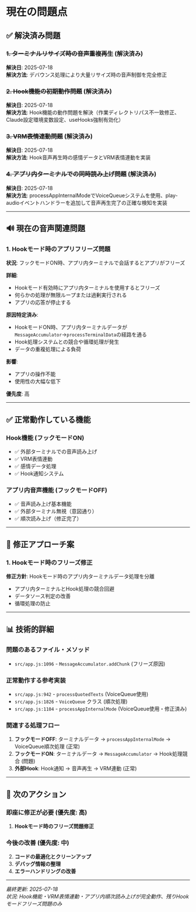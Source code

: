 # 現在の問題点

## ✅ 解決済み問題

### ~~1. ターミナルリサイズ時の音声重複再生~~ (解決済み)
**解決日**: 2025-07-18  
**解決方法**: デバウンス処理により大量リサイズ時の音声制御を完全修正

### ~~2. Hook機能の初期動作問題~~ (解決済み)
**解決日**: 2025-07-18  
**解決方法**: Hook機能の動作問題を解決（作業ディレクトリパス不一致修正、Claude設定環境変数設定、useHooks強制有効化）

### ~~3. VRM表情連動問題~~ (解決済み)
**解決日**: 2025-07-18  
**解決方法**: Hook音声再生時の感情データとVRM表情連動を実装

### ~~4. アプリ内ターミナルでの同時読み上げ問題~~ (解決済み)
**解決日**: 2025-07-18  
**解決方法**: processAppInternalModeでVoiceQueueシステムを使用、play-audioイベントハンドラーを追加して音声再生完了の正確な検知を実装

---

## 🔊 現在の音声関連問題

### 1. Hookモード時のアプリフリーズ問題
**状況**: フックモードON時、アプリ内ターミナルで会話するとアプリがフリーズ

**詳細**:
- Hookモード有効時にアプリ内ターミナルを使用するとフリーズ
- 何らかの処理が無限ループまたは過剰実行される
- アプリの応答が停止する

**原因特定済み**:
- HookモードON時、アプリ内ターミナルデータが`MessageAccumulator`→`processTerminalData`の経路を通る
- Hook処理システムとの競合や循環処理が発生
- データの重複処理による負荷

**影響**:
- アプリの操作不能
- 使用性の大幅な低下

**優先度**: 高

---

## ✅ 正常動作している機能

### Hook機能 (フックモードON)
- ✅ 外部ターミナルでの音声読み上げ
- ✅ VRM表情連動
- ✅ 感情データ処理
- ✅ Hook通知システム

### アプリ内音声機能 (フックモードOFF)  
- ✅ 音声読み上げ基本機能
- ✅ 外部ターミナル無視（意図通り）
- ✅ 順次読み上げ（修正完了）

---

## 🔧 修正アプローチ案

### 1. Hookモード時のフリーズ修正
**修正方針**: Hookモード時のアプリ内ターミナルデータ処理を分離
- アプリ内ターミナルとHook処理の競合回避
- データソース判定の改善
- 循環処理の防止

---

## 📊 技術的詳細

### 問題のあるファイル・メソッド
- `src/app.js:1096` - `MessageAccumulator.addChunk` (フリーズ原因)

### 正常動作する参考実装
- `src/app.js:942` - `processQuotedTexts` (VoiceQueue使用)
- `src/app.js:1826` - `VoiceQueue` クラス (順次処理)
- `src/app.js:1104` - `processAppInternalMode` (VoiceQueue使用・修正済み)

### 関連する処理フロー
1. **フックモードOFF**: ターミナルデータ → `processAppInternalMode` → VoiceQueue順次処理 (正常)
2. **フックモードON**: ターミナルデータ → `MessageAccumulator` → Hook処理競合 (問題)
3. **外部Hook**: Hook通知 → 音声再生 → VRM連動 (正常)

---

## 🎯 次のアクション

### 即座に修正が必要 (優先度: 高)
1. **Hookモード時のフリーズ問題修正**

### 今後の改善 (優先度: 中)
2. **コードの最適化とクリーンアップ**
3. **デバッグ情報の整理**
4. **エラーハンドリングの改善**

---

*最終更新: 2025-07-18*  
*状況: Hook機能・VRM表情連動・アプリ内順次読み上げが完全動作、残りHookモードフリーズ問題のみ*